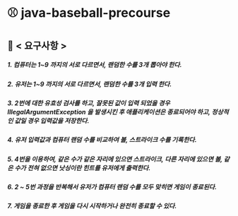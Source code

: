 # ⚾ java-baseball-precourse
## 📝 < 요구사항 >
##### 1. 컴퓨터는 1~9 까지의 서로 다르면서, 랜덤한 수를 3개 뽑아야 한다.
##### 2. 유저는 1~9 까지의 서로 다르면서, 랜덤한 수를 3개 입력 한다.
##### 3. 2번에 대한 유효성 검사를 하고, 잘못된 값이 입력 되었을 경우 IllegalArgumentException 을 발생시킨 후 애플리케이션은 종료되어야 하고, 정상적인 값일 경우 입력값을 저장한다.
##### 4. 유저 입력값과 컴퓨터 랜덤 수를 비교하여 볼, 스트라이크 수를 기록한다.
##### 5. 4번을 이용하여, 같은 수가 같은 자리에 있으면 스트라이크, 다른 자리에 있으면 볼, 같은 수가 전혀 없으면 낫싱이란 힌트를 유저에게 출력한다.
##### 6. 2 ~ 5번 과정을 반복해서 유저가 컴퓨터 랜덤 수를 모두 맞히면 게임이 종료된다.
##### 7. 게임을 종료한 후 게임을 다시 시작하거나 완전히 종료할 수 있다.